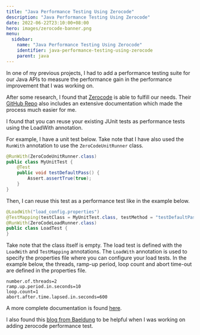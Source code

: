 ```yaml
---
title: "Java Performance Testing Using Zerocode"
description: "Java Performance Testing Using Zerocode"
date: 2022-06-22T23:10:00+08:00
hero: images/zerocode-banner.png
menu:
  sidebar:
    name: "Java Performance Testing Using Zerocode"
    identifier: java-performance-testing-using-zerocode
    parent: java
---
```


In one of my previous projects, I had to add a performance testing suite for
our Java APIs to measure the performance gain in the performance improvement
that I was working on.

After some research, I found that [Zerocode](https://zerocode.io/) is able to
fulfill our needs. Their [GitHub Repo](https://github.com/authorjapps/zerocode)
also includes an extensive documentation which made the process much easier for
me.

I found that you can reuse your existing JUnit tests as performance tests using
the LoadWith annotation.

For example, I have a unit test below. Take note that I have also used the
`RunWith` annotation to use the `ZeroCodeUnitRunner` class.

```java
@RunWith(ZeroCodeUnitRunner.class)
public class MyUnitTest {
    @Test
    public void testDefaultPass() {
        Assert.assertTrue(true);
    }
}
```

Then, I can reuse this test as a performance test like in the example below.

```java
@LoadWith("load_config.properties")
@TestMapping(testClass = MyUnitTest.class, testMethod = "testDefaultPass")
@RunWith(ZeroCodeLoadRunner.class)
public class LoadTest {
}
```

Take note that the class itself is empty. The load test is defined with the
`LoadWith` and `TestMapping` annotations. The `LoadWith` annotation is used
to specify the properties file where you can configure your load tests. In the
example below, the threads, ramp-up period, loop count and abort time-out are
defined in the properties file.

```properties
number.of.threads=2
ramp.up.period.in.seconds=10
loop.count=1
abort.after.time.lapsed.in.seconds=600
```

A more complete documentation is found [here](https://github.com/authorjapps/zerocode/wiki/Load-or-Performance-Testing-(IDE-based)).

I also found this [blog from Baeldung](https://www.baeldung.com/zerocode-intro)
to be helpful when I was working on adding zerocode performance test.